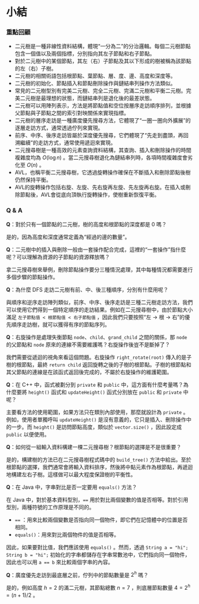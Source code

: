 # 小結

### 重點回顧

- 二元樹是一種非線性資料結構，體現“一分為二”的分治邏輯。每個二元樹節點包含一個值以及兩個指標，分別指向其左子節點和右子節點。
- 對於二元樹中的某個節點，其左（右）子節點及其以下形成的樹被稱為該節點的左（右）子樹。
- 二元樹的相關術語包括根節點、葉節點、層、度、邊、高度和深度等。
- 二元樹的初始化、節點插入和節點刪除操作與鏈結串列操作方法類似。
- 常見的二元樹型別有完美二元樹、完全二元樹、完滿二元樹和平衡二元樹。完美二元樹是最理想的狀態，而鏈結串列是退化後的最差狀態。
- 二元樹可以用陣列表示，方法是將節點值和空位按層序走訪順序排列，並根據父節點與子節點之間的索引對映關係來實現指標。
- 二元樹的層序走訪是一種廣度優先搜尋方法，它體現了“一圈一圈向外擴展”的逐層走訪方式，通常透過佇列來實現。
- 前序、中序、後序走訪皆屬於深度優先搜尋，它們體現了“先走到盡頭，再回溯繼續”的走訪方式，通常使用遞迴來實現。
- 二元搜尋樹是一種高效的元素查詢資料結構，其查詢、插入和刪除操作的時間複雜度均為 $O(\log n)$ 。當二元搜尋樹退化為鏈結串列時，各項時間複雜度會劣化至 $O(n)$ 。
- AVL，也稱平衡二元搜尋樹，它透過旋轉操作確保在不斷插入和刪除節點後樹仍然保持平衡。
- AVL的旋轉操作包括右旋、左旋、先右旋再左旋、先左旋再右旋。在插入或刪除節點後，AVL會從底向頂執行旋轉操作，使樹重新恢復平衡。

### Q & A

**Q**：對於只有一個節點的二元樹，樹的高度和根節點的深度都是 $0$ 嗎？

是的，因為高度和深度通常定義為“經過的邊的數量”。

**Q**：二元樹中的插入與刪除一般由一套操作配合完成，這裡的“一套操作”指什麼呢？可以理解為資源的子節點的資源釋放嗎？

拿二元搜尋樹來舉例，刪除節點操作要分三種情況處理，其中每種情況都需要進行多個步驟的節點操作。

**Q**：為什麼 DFS 走訪二元樹有前、中、後三種順序，分別有什麼用呢？

與順序和逆序走訪陣列類似，前序、中序、後序走訪是三種二元樹走訪方法，我們可以使用它們得到一個特定順序的走訪結果。例如在二元搜尋樹中，由於節點大小滿足 `左子節點值 < 根節點值 < 右子節點值` ，因此我們只要按照“左 $\rightarrow$ 根 $\rightarrow$ 右”的優先順序走訪樹，就可以獲得有序的節點序列。

**Q**：右旋操作是處理失衡節點 `node`、`child`、`grand_child` 之間的關係，那 `node` 的父節點和 `node` 原來的連線不需要維護嗎？右旋操作後豈不是斷掉了？

我們需要從遞迴的視角來看這個問題。右旋操作 `right_rotate(root)` 傳入的是子樹的根節點，最終 `return child` 返回旋轉之後的子樹的根節點。子樹的根節點和其父節點的連線是在該函式返回後完成的，不屬於右旋操作的維護範圍。

**Q**：在 C++ 中，函式被劃分到 `private` 和 `public` 中，這方面有什麼考量嗎？為什麼要將 `height()` 函式和 `updateHeight()` 函式分別放在 `public` 和 `private` 中呢？

主要看方法的使用範圍，如果方法只在類別內部使用，那麼就設計為 `private` 。例如，使用者單獨呼叫 `updateHeight()` 是沒有意義的，它只是插入、刪除操作中的一步。而 `height()` 是訪問節點高度，類似於 `vector.size()` ，因此設定成 `public` 以便使用。

**Q**：如何從一組輸入資料構建一棵二元搜尋樹？根節點的選擇是不是很重要？

是的，構建樹的方法已在二元搜尋樹程式碼中的 `build_tree()` 方法中給出。至於根節點的選擇，我們通常會將輸入資料排序，然後將中點元素作為根節點，再遞迴地構建左右子樹。這樣做可以最大程度保證樹的平衡性。

**Q**：在 Java 中，字串對比是否一定要用 `equals()` 方法？

在 Java 中，對於基本資料型別，`==` 用於對比兩個變數的值是否相等。對於引用型別，兩種符號的工作原理是不同的。

- `==` ：用來比較兩個變數是否指向同一個物件，即它們在記憶體中的位置是否相同。
- `equals()`：用來對比兩個物件的值是否相等。

因此，如果要對比值，我們應該使用 `equals()` 。然而，透過 `String a = "hi"; String b = "hi";` 初始化的字串都儲存在字串常數池中，它們指向同一個物件，因此也可以用 `a == b` 來比較兩個字串的內容。

**Q**：廣度優先走訪到最底層之前，佇列中的節點數量是 $2^h$ 嗎？

是的，例如高度 $h = 2$ 的滿二元樹，其節點總數 $n = 7$ ，則底層節點數量 $4 = 2^h = (n + 1) / 2$ 。
